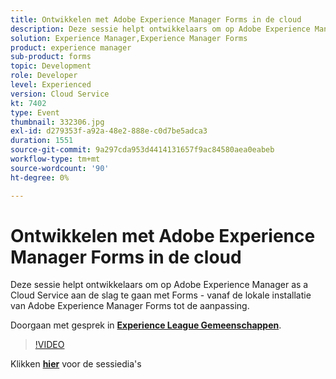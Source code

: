 ```yaml
---
title: Ontwikkelen met Adobe Experience Manager Forms in de cloud
description: Deze sessie helpt ontwikkelaars om op Adobe Experience Manager as a Cloud Service aan de slag te gaan met Forms - vanaf de lokale installatie van Adobe Experience Manager Forms tot de aanpassing.
solution: Experience Manager,Experience Manager Forms
product: experience manager
sub-product: forms
topic: Development
role: Developer
level: Experienced
version: Cloud Service
kt: 7402
type: Event
thumbnail: 332306.jpg
exl-id: d279353f-a92a-48e2-888e-c0d7be5adca3
duration: 1551
source-git-commit: 9a297cda953d4414131657f9ac84580aea0eabeb
workflow-type: tm+mt
source-wordcount: '90'
ht-degree: 0%

---
```


# Ontwikkelen met Adobe Experience Manager Forms in de cloud

Deze sessie helpt ontwikkelaars om op Adobe Experience Manager as a Cloud Service aan de slag te gaan met Forms - vanaf de lokale installatie van Adobe Experience Manager Forms tot de aanpassing.

Doorgaan met gesprek in **[Experience League Gemeenschappen](https://adobe.ly/36Yd3v6)**.

>[!VIDEO](https://video.tv.adobe.com/v/332306/?quality=12&learn=on&hidetitle=true)

Klikken **[hier](/help/adobe-developers-live/assets/developing-aem-forms-cloud.pdf)** voor de sessiedia&#39;s
